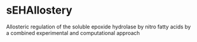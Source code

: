 # sEHAllostery
Allosteric regulation of the soluble epoxide hydrolase by nitro fatty acids by a combined experimental and computational approach
